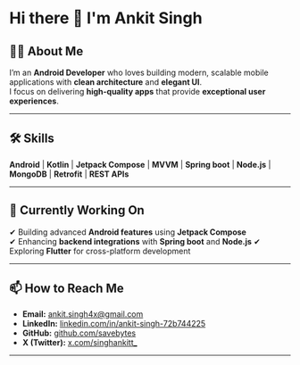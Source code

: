 # Hi there 👋 I'm Ankit Singh

## 👨‍💻 About Me  
I’m an **Android Developer** who loves building modern, scalable mobile applications with **clean architecture** and **elegant UI**.  
I focus on delivering **high-quality apps** that provide **exceptional user experiences**.

---

## 🛠 Skills  
**Android** | **Kotlin** | **Jetpack Compose** | **MVVM** | **Spring boot** | **Node.js** | **MongoDB** | **Retrofit** | **REST APIs** 

---

## 🚀 Currently Working On  
✔ Building advanced **Android features** using **Jetpack Compose**  
✔ Enhancing **backend integrations** with **Spring boot** and **Node.js**
✔ Exploring **Flutter** for cross-platform development  

---

## 📫 How to Reach Me  
- **Email:** [ankit.singh4x@gmail.com](mailto:ankit.singh4x@gmail.com)  
- **LinkedIn:** [linkedin.com/in/ankit-singh-72b744225](https://linkedin.com/in/ankit-singh-72b744225)  
- **GitHub:** [github.com/savebytes](https://github.com/savebytes)  
- **X (Twitter):** [x.com/singhankitt_](https://x.com/singhankitt_)  

---
